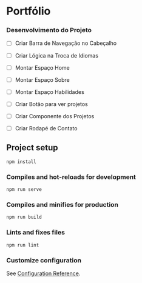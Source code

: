 # Portfólio

### Desenvolvimento do Projeto

- [ ] Criar Barra de Navegação no Cabeçalho
- [ ] Criar Lógica na Troca de Idiomas
- [ ] Montar Espaço Home
- [ ] Montar Espaço Sobre
- [ ] Montar Espaço Habilidades
- [ ] Criar Botão para ver projetos
- [ ] Criar Componente dos Projetos
- [ ] Criar Rodapé de Contato





































## Project setup
```
npm install
```

### Compiles and hot-reloads for development
```
npm run serve
```

### Compiles and minifies for production
```
npm run build
```

### Lints and fixes files
```
npm run lint
```

### Customize configuration
See [Configuration Reference](https://cli.vuejs.org/config/).
